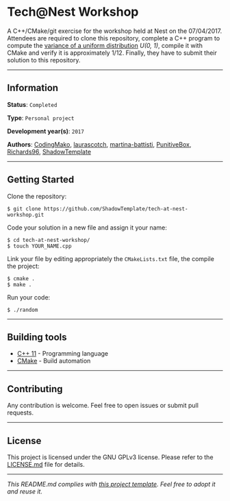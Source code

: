 # Tech@Nest Workshop

A C++/CMake/git exercise for the workshop held at Nest on the 07/04/2017. 
Attendees are required to clone this repository, complete a C++ program to 
compute the [variance of a uniform distribution](
https://en.wikipedia.org/wiki/Uniform_distribution_(continuous)#Moments
) *U(0, 1)*, compile it with CMake and verify it is approximately 1/12.
Finally, they have to submit their solution to this repository.

---
## Information

**Status**: `Completed`

**Type**: `Personal project`

**Development year(s)**: `2017`

**Authors**: [CodingMako](https://github.com/CodingMako), 
[laurascotch](https://github.com/laurascotch), 
[martina-battisti](https://github.com/martina-battisti), 
[PunitiveBox](https://github.com/PunitiveBox), 
[Richards96](https://github.com/Richards96), 
[ShadowTemplate](https://github.com/ShadowTemplate)

---
## Getting Started

Clone the repository:

```
$ git clone https://github.com/ShadowTemplate/tech-at-nest-workshop.git
```

Code your solution in a new file and assign it your name:

```
$ cd tech-at-nest-workshop/
$ touch YOUR_NAME.cpp
```

Link your file by editing appropriately the ```CMakeLists.txt``` file, the 
compile the project:

```
$ cmake .
$ make .
```

Run your code:

```
$ ./random
```

---
## Building tools

* [C++ 11](https://isocpp.org/wiki/faq/cpp11) - Programming language
* [CMake](https://cmake.org/) - Build automation

---
## Contributing

Any contribution is welcome. Feel free to open issues or submit pull requests.

---
## License

This project is licensed under the GNU GPLv3 license.
Please refer to the [LICENSE.md](LICENSE.md) file for details.

---
*This README.md complies with [this project template](
https://github.com/ShadowTemplate/project-template). Feel free to adopt it
and reuse it.*
